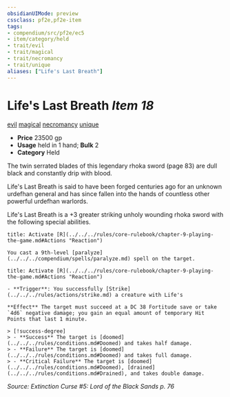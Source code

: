 ```yaml
---
obsidianUIMode: preview
cssclass: pf2e,pf2e-item
tags:
- compendium/src/pf2e/ec5
- item/category/held
- trait/evil
- trait/magical
- trait/necromancy
- trait/unique
aliases: ["Life's Last Breath"]
---
```

# Life's Last Breath *Item 18*  
[evil](../../../Rules/traits/evil.md)  [magical](../../../Rules/traits/magical.md)  [necromancy](../../../Rules/traits/necromancy.md)  [unique](../../../Rules/traits/unique.md)  

- **Price** 23500 gp
- **Usage** held in 1 hand; **Bulk** 2
- **Category** Held

The twin serrated blades of this legendary rhoka sword (page 83) are dull black and constantly drip with blood.

Life's Last Breath is said to have been forged centuries ago for an unknown urdefhan general and has since fallen into the hands of countless other powerful urdefhan warlords.

Life's Last Breath is a +3 greater striking unholy wounding rhoka sword with the following special abilities.

```ad-embed-ability
title: Activate [R](../../../rules/core-rulebook/chapter-9-playing-the-game.md#Actions "Reaction")

You cast a 9th-level [paralyze](../../../compendium/spells/paralyze.md) spell on the target.
```

```ad-embed-ability
title: Activate [R](../../../rules/core-rulebook/chapter-9-playing-the-game.md#Actions "Reaction")

- **Trigger**: You successfully [Strike](../../../rules/actions/strike.md) a creature with Life's

**Effect** The target must succeed at a DC 38 Fortitude save or take `4d6` negative damage; you gain an equal amount of temporary Hit Points that last 1 minute.

> [!success-degree] 
> - **Success** The target is [doomed](../../../rules/conditions.md#Doomed) and takes half damage.
> - **Failure** The target is [doomed](../../../rules/conditions.md#Doomed) and takes full damage.
> - **Critical Failure** The target is [doomed](../../../rules/conditions.md#Doomed), [drained](../../../rules/conditions.md#Drained), and takes double damage.
```

*Source: Extinction Curse #5: Lord of the Black Sands p. 76*

